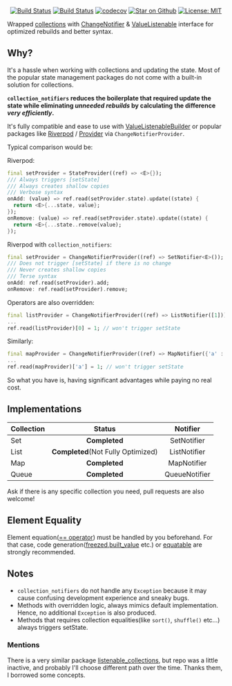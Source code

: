 <p align="center">
<a href="https://pub.dev/packages/collection_notifiers"><img src="https://img.shields.io/pub/v/collection_notifiers.svg" alt="Build Status"></a>
<a href="https://github.com/esenmx/collection_notifiers/actions"><img src="https://github.com/esenmx/collection_notifiers/workflows/Build/badge.svg" alt="Build Status"></a>
<a href="https://codecov.io/gh/esenmx/collection_notifiers"><img src="https://codecov.io/gh/esenmx/collection_notifiers/branch/master/graph/badge.svg" alt="codecov"></a>
<a href="https://github.com/esenmx/collection_notifiers"><img src="https://img.shields.io/github/stars/esenmx/collection_notifiers.svg?style=flat&logo=github&colorB=deeppink&label=stars" alt="Star on Github"></a>
<a href="https://opensource.org/licenses/MIT"><img src="https://img.shields.io/badge/license-MIT-purple.svg" alt="License: MIT"></a>

<p align="center">

Wrapped [collections][collections] with [ChangeNotifier][ChangeNotifier] & [ValueListenable][ValueListenable] 
interface for optimized rebuilds and better syntax.

## Why?
It's a hassle when working with collections and updating the state. Most of the popular state management packages do not
come with a built-in solution for collections.

**`collection_notifiers` reduces the boilerplate that required update the state while eliminating _unneeded rebuilds_ by 
calculating the difference _very efficiently_.**

It's fully compatible and ease to use with
[ValueListenableBuilder][ValueListenableBuilder] or popular packages like [Riverpod][Riverpod] / [Provider][Provider]
via `ChangeNotifierProvider`.

Typical comparison would be:

Riverpod:

```dart
final setProvider = StateProvider((ref) => <E>{});
/// Always triggers [setState]
/// Always creates shallow copies
/// Verbose syntax
onAdd: (value) => ref.read(setProvider.state).update((state) {
  return <E>{...state, value};
});
onRemove: (value) => ref.read(setProvider.state).update((state) {
  return <E>{...state..remove(value);
});
```

Riverpod with `collection_notifiers`:

```dart
final setProvider = ChangeNotifierProvider((ref) => SetNotifier<E>());
/// Does not trigger [setState] if there is no change
/// Never creates shallow copies
/// Terse syntax
onAdd: ref.read(setProvider).add;
onRemove: ref.read(setProvider).remove;
```

Operators are also overridden:
```dart
final listProvider = ChangeNotifierProvider((ref) => ListNotifier([1]));
...
ref.read(listProvider)[0] = 1; // won't trigger setState
```

Similarly:
```dart
final mapProvider = ChangeNotifierProvider((ref) => MapNotifier({'a' : 1}));
...
ref.read(mapProvider)['a'] = 1; // won't trigger setState
```

So what you have is, having significant advantages while paying no real cost.

## Implementations

| Collection |               Status               |   Notifier    |
|------------|:----------------------------------:|:-------------:|
| Set        |           **Completed**            |  SetNotifier  |  
| List       | **Completed**(Not Fully Optimized) | ListNotifier  |
| Map        |           **Completed**            |  MapNotifier  |
| Queue      |           **Completed**            | QueueNotifier |

Ask if there is any specific collection you need, pull requests are also welcome!

## Element Equality

Element equation([== operator](https://api.dart.dev/stable/2.13.4/dart-core/Object/operator_equals.html)) must be
handled by you beforehand. For that case, code generation([freezed][freezed],[built_value][built_value] etc.) or
[equatable][equatable] are strongly
recommended.

## Notes
* `collection_notifiers` do not handle any `Exception` because it may cause confusing development experience and sneaky
  bugs.
* Methods with overridden logic, always mimics default implementation. Hence, no additional `Exception` is
  also produced.
* Methods that requires collection equalities(like `sort()`, `shuffle()` etc...) always triggers setState.

### Mentions

There is a very similar package [listenable_collections](https://github.com/escamoteur/listenable_collections), but repo
was a little inactive, and probably I'll choose different path over the time. Thanks them, I borrowed some concepts.

[//]: # (Links)

[collections]: https://api.dart.dev/stable/dart-collection/dart-collection-library.html
[ChangeNotifier]: https://api.flutter.dev/flutter/foundation/ChangeNotifier-class.html
[ValueListenable]: https://api.flutter.dev/flutter/foundation/ValueListenable-class.html
[ValueListenableBuilder]: https://api.flutter.dev/flutter/widgets/ValueListenableBuilder-class.html
[Riverpod]: https://pub.dev/documentation/flutter_riverpod/latest/flutter_riverpod/ChangeNotifierProvider-class.html
[Provider]: https://pub.dev/documentation/provider/latest/provider/ChangeNotifierProvider-class.html
[== operator]: https://api.dart.dev/stable/2.13.4/dart-core/Object/operator_equals.html
[freezed]: https://pub.dev/packages/freezed
[built_value]: https://pub.dev/packages/built_value
[equatable]: https://pub.dev/packages/equatable
[listenable_collections]: https://github.com/escamoteur/listenable_collections